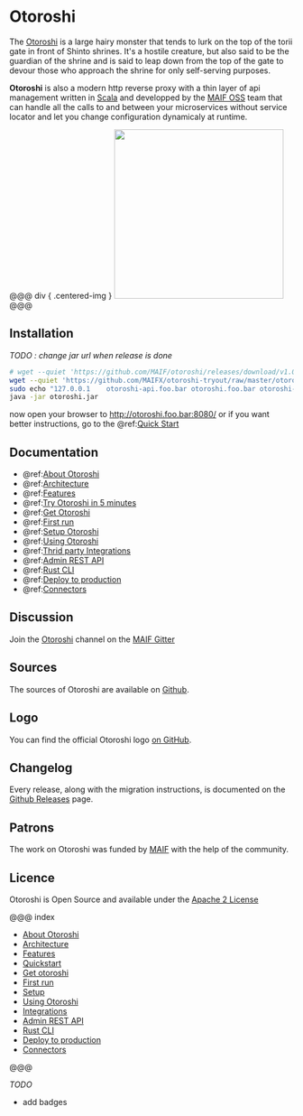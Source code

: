 # Otoroshi

The <a href="https://en.wikipedia.org/wiki/Gazu_Hyakki_Yagy%C5%8D#/media/File:SekienOtoroshi.jpg" target="blank">Otoroshi</a> is a large hairy monster that tends to lurk on the top of the torii gate in front of Shinto shrines. It's a hostile creature, but also said to be the guardian of the shrine and is said to leap down from the top of the gate to devour those who approach the shrine for only self-serving purposes.

**Otoroshi** is also a modern http reverse proxy with a thin layer of api management written in <a href="https://www.scala-lang.org/" target="_blank">Scala</a> and developped by the <a href="https://maif.github.io" target="_blank">MAIF OSS</a> team that can handle all the calls to and between your microservices without service locator and let you change configuration dynamicaly at runtime.

@@@ div { .centered-img }
<img src="https://github.com/MAIF/otoroshi/raw/master/resources/otoroshi-logo.png" width="300"></img>
@@@

## Installation

*TODO : change jar url when release is done*

```sh
# wget --quiet 'https://github.com/MAIF/otoroshi/releases/download/v1.0.0/otoroshi.jar'
wget --quiet 'https://github.com/MAIFX/otoroshi-tryout/raw/master/otoroshi.jar'
sudo echo "127.0.0.1    otoroshi-api.foo.bar otoroshi.foo.bar otoroshi-admin-internal-api.foo.bar" >> /etc/hosts
java -jar otoroshi.jar
```

now open your browser to http://otoroshi.foo.bar:8080/ or if you want better instructions, go to the @ref:[Quick Start](./quickstart.md)

## Documentation

* @ref:[About Otoroshi](./about.md)
* @ref:[Architecture](./archi.md)
* @ref:[Features](./features.md)
* @ref:[Try Otoroshi in 5 minutes](./quickstart.md)
* @ref:[Get Otoroshi](./getotoroshi/index.md)
* @ref:[First run](./firstrun/index.md)
* @ref:[Setup Otoroshi](./setup/index.md)
* @ref:[Using Otoroshi](./usage/index.md)
* @ref:[Thrid party Integrations](./integrations/index.md)
* @ref:[Admin REST API](./api.md)
* @ref:[Rust CLI](./cli.md)
* @ref:[Deploy to production](./deploy/index.md)
* @ref:[Connectors](./connectors/index.md)

## Discussion

Join the [Otoroshi](https://gitter.im/MAIF/otoroshi) channel on the [MAIF Gitter](https://gitter.im/MAIF)

## Sources

The sources of Otoroshi are available on [Github](https://github.com/MAIF/otoroshi).

## Logo

You can find the official Otoroshi logo [on GitHub](https://github.com/MAIF/otoroshi/blob/master/resources/otoroshi-logo.png).

## Changelog

Every release, along with the migration instructions, is documented on the [Github Releases](https://github.com/MAIF/otoroshi/releases) page.

## Patrons

The work on Otoroshi was funded by <a href="https://www.maif.fr/" target="_blank">MAIF</a> with the help of the community.

## Licence 

Otoroshi is Open Source and available under the [Apache 2 License](https://opensource.org/licenses/Apache-2.0)

@@@ index

* [About Otoroshi](about.md)
* [Architecture](archi.md)
* [Features](features.md)
* [Quickstart](quickstart.md)
* [Get otoroshi](getotoroshi/index.md)
* [First run](firstrun/index.md)
* [Setup](setup/index.md)
* [Using Otoroshi](usage/index.md)
* [Integrations](integrations/index.md)
* [Admin REST API](api.md)
* [Rust CLI](cli.md)
* [Deploy to production](deploy/index.md)
* [Connectors](connectors/index.md)

@@@

*TODO*

* add badges